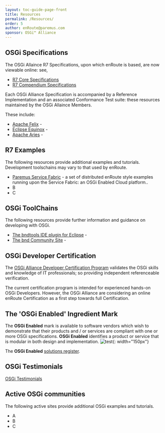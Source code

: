 ```yaml
---
layout: toc-guide-page-front
title: Resources
permalink: /Resources/
order: 5
author: enRoute@paremus.com
sponsor: OSGi™ Alliance
---
```


## OSGi Specifications

The OSGi Allaince R7 Specifications, upon which enRoute is based, are now viewable online: see,

* [R7 Core Specifications](https://osgi.org/hudson/job/build.core/lastSuccessfulBuild/artifact/osgi.specs/generated/html/core/index.html)
* [R7 Compendium Specifications](https://osgi.org/hudson/job/build.cmpn/lastSuccessfulBuild/artifact/osgi.specs/generated/html/cmpn/index.html)

Each OSGi Alliance Specification is accompanied by a Reference Implementation and an associated Conformance Test suite: these resources maintained by the OSGi Allaince Members.

These include:

* [Apache Felix](http://felix.apache.org) -
* [Eclipse Equinox](https://www.eclipse.org/equinox/) -
* [Apache Aries](http://aries.apache.org) -


## R7 Examples 

The following resources provide additional examples and tutorials. Development toolschains may vary to that used by enRoute.

* [Paremus Service Fabric](https://docs.paremus.com) - a set of distributed enRoute style examples running upon the Service Fabric: an OSGi Enabled Cloud platform..
* B
* C

## OSGi ToolChains

The following resources provide further information and guidance on developing with OSGi. 

* [The bndtools IDE plugin for Eclipse](http://bndtools.org) - 
* [The bnd Community Site](http://bnd.bndtools.org) -

## OSGi Developer Certification

The [OSGi Alliance Developer Certification Program](https://www.osgi.org/osgi-compliance/developer-certification/) validates the OSGi skills and knowledge of IT professionals; so providing independent referenceable verification. 

The current certification program is intended for experienced hands-on OSGi Developers. However, the OSGi Alliance are considering an online enRoute Certification as a first step towards full Certification.


## The 'OSGi Enabled' Ingredient Mark

The **OSGi Enabled** mark is available to software vendors which wish to demonstrate that their products and / or services are compliant with one or more OSGi specifications. **OSGi Enabled** identifies a product or service that is modular in both design and implementation.
![test](img/OSGiMark_Enabled_RGB.png){: width="150px"}

The **OSGi Enabled** [solutions register](https://www.osgi.org/osgi-compliance/osgi-enabled/osgi-enabled-products-and-services/).


## OSGi Testimonials

[OSGi Testimonials](https://www.osgi.org/about-us/testimonials/)
 
## Active OSGi communities 

The following active sites provide additional OSGi examples and tutorials. 

* A
* B
* C


